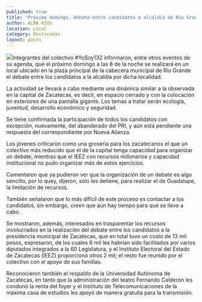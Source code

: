 ```yaml
---
published: true
title: "Próximo domingo, debate entre candidatos a alcaldía de Río Grande, anuncia #Yo soy 132"
author: ALMA RIOS
location: Local
category: Destacadas
layout: posts
---
```


![](http://i.imgur.com/ssrQA8Rm.jpg)Integrantes del colectivo #YoSoy132 informaron, entre otros eventos de su agenda, que el próximo domingo a las 8 de la noche se realizará en un local ubicado en la plaza principal de la cabecera municipal de Río Grande el debate entre los candidatos a la alcaldía por dicha localidad.

La actividad se llevará a cabo mediante una dinámica similar a la observada en la capital de Zacatecas, es decir, en  espacio cerrado y con la colocación en exteriores de una pantalla gigante. Los temas a tratar serán ecología, juventud, desarrollo económico y seguridad.  

Se tiene confirmada la participación de todos los candidatos con excepción, nuevamente,  del abanderado del PRI, y aún está pendiente una respuesta del correspondiente por Nueva Alianza.

Los jóvenes criticaron como una grosería para los zacatecanos el que un colectivo más reducido que el de la capital tenga capacidad para organizar un debate, mientras que el IEEZ con recursos millonarios y capacidad institucional no pudo organizar más de estos ejercicios.  

Comentaron que ya pudieron ver que la organización de un debate es algo sencillo, por lo quey, dijeron, sólo les detiene, para realizar el de Guadalupe, la limitación de recursos. 

También señalaron que lo más difícil de este proceso es contactar a los candidatos, sin embargo, creen que aún hay tiempo para que se lleve a cabo. 

Se mostraron, además, interesados en trasparentar los recursos involucrados en la realización del debate entre los candidatos a la presidencia municipal de Zacatecas, que en total tuvo un costo de 13 mil pesos, expresaron, de los cuales 6 mil les habrían sido facilitados por varios diputados integrados a la 60 Legislatura, y el Instituto Electoral del Estado de Zacatecas (IEEZ) proporcionó otros 2 mil; el resto fue reunido por el colectivo con el apoyo de sus familias. 

Reconocieron también el respaldo de la Universidad Autónoma de Zacatecas, en tanto que la administración del teatro Fernando Calderón les condonó la renta del foyer y el Instituto de Telecomunicaciones de la máxima casa de estudios les apoyó de manera gratuita para la transmisión.
